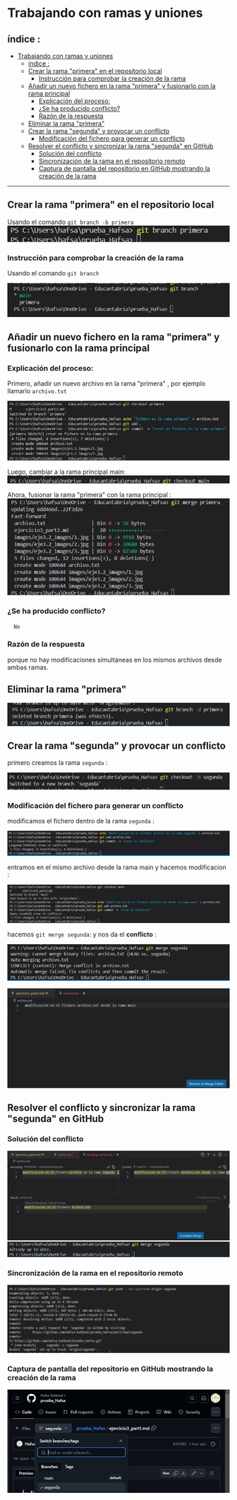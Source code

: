 
# Trabajando con ramas y uniones
## índice :
- [Trabajando con ramas y uniones](#trabajando-con-ramas-y-uniones)
  - [índice :](#índice-)
  - [Crear la rama "primera" en el repositorio local](#crear-la-rama-primera-en-el-repositorio-local)
    - [Instrucción para comprobar la creación de la rama](#instrucción-para-comprobar-la-creación-de-la-rama)
  - [Añadir un nuevo fichero en la rama "primera" y fusionarlo con la rama principal](#añadir-un-nuevo-fichero-en-la-rama-primera-y-fusionarlo-con-la-rama-principal)
    - [Explicación del proceso:](#explicación-del-proceso)
    - [¿Se ha producido conflicto?](#se-ha-producido-conflicto)
    - [Razón de la respuesta](#razón-de-la-respuesta)
  - [Eliminar la rama "primera"](#eliminar-la-rama-primera)
  - [Crear la rama "segunda" y provocar un conflicto](#crear-la-rama-segunda-y-provocar-un-conflicto)
    - [Modificación del fichero para generar un conflicto](#modificación-del-fichero-para-generar-un-conflicto)
  - [Resolver el conflicto y sincronizar la rama "segunda" en GitHub](#resolver-el-conflicto-y-sincronizar-la-rama-segunda-en-github)
    - [Solución del conflicto](#solución-del-conflicto)
    - [Sincronización de la rama en el repositorio remoto](#sincronización-de-la-rama-en-el-repositorio-remoto)
    - [Captura de pantalla del repositorio en GitHub mostrando la creación de la rama](#captura-de-pantalla-del-repositorio-en-github-mostrando-la-creación-de-la-rama)

---





## Crear la rama "primera" en el repositorio local

 Usando el comando `git branch -b primera`
![jzcr](./images/eje3.2_images/1.jpg)



  ### Instrucción para comprobar la creación de la rama
Usando el comando `git branch`

![jzcr](./images/eje3.2_images/2.jpg)

## Añadir un nuevo fichero en la rama "primera" y fusionarlo con la rama principal


   ### Explicación del proceso:
 Primero, añadir un nuevo archivo en la rama "primera" , por ejemplo llamarlo `archivo.txt`

   ![jzcr](./images/eje3.2_images/3.jpg)

Luego, cambiar a la rama principal main:
![jzcr](./images/eje3.2_images/4.jpg)

Ahora, fusionar la rama "primera" con la rama principal :
![jzcr](./images/eje3.2_images/5.jpg)

   ### ¿Se ha producido conflicto?
      No 

   ### Razón de la respuesta
porque no hay modificaciones simultáneas en los mismos archivos desde ambas ramas.


## Eliminar la rama "primera"
![jzcr](./images/eje3.2_images/6.jpg)

## Crear la rama "segunda" y provocar un conflicto
primero creamos la rama `segunda` :

![jzcr](./images/eje3.2_images/7.jpg)


   ### Modificación del fichero para generar un conflicto
   modificamos el fichero dentro de la rama `segunda` :

![jzcr](./images/eje3.2_images/9.jpg)

entramos en el mismo archivo desde la rama main y hacemos modificacion : 

![jzcr](./images/eje3.2_images/10.jpg)

hacemos `git merge segunda`: y nos da el **conflicto** :

![jzcr](./images/eje3.2_images/11.jpg)

![jzcr](./images/eje3.2_images/12.jpg)




## Resolver el conflicto y sincronizar la rama "segunda" en GitHub



   ### Solución del conflicto
![jzcr](./images/eje3.2_images/13.jpg)
![jzcr](./images/eje3.2_images/14.jpg)


   ### Sincronización de la rama en el repositorio remoto
   
![jzcr](./images/eje3.2_images/16.jpg)


   ### Captura de pantalla del repositorio en GitHub mostrando la creación de la rama

![jzcr](./images/eje3.2_images/17.jpg)
